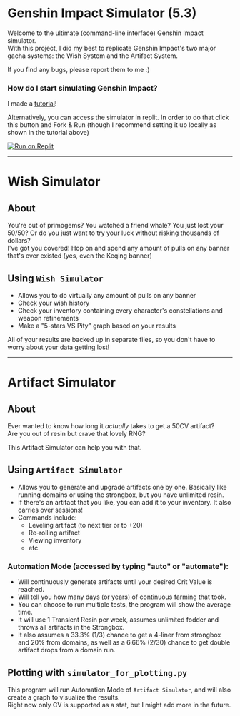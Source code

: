 # Genshin Impact Simulator (5.3)
Welcome to the ultimate (command-line interface) Genshin Impact simulator. \
With this project, I did my best to replicate Genshin Impact's two major gacha systems: the Wish System and the Artifact System.

If you find any bugs, please report them to me :)

### How do I start simulating Genshin Impact?

I made a [tutorial](https://youtu.be/SREP-kVmuGo)!

Alternatively, you can access the simulator in replit. In order to do that click this button and Fork & Run (though I recommend setting it up locally as shown in the tutorial above)

[![Run on Replit](https://user-images.githubusercontent.com/50180265/221977287-4622854b-8c89-4f75-81af-eee6058a20fa.png)](https://replit.com/@zUkrainak47/Genshin-Simulator?v=1)

---

# Wish Simulator
## About
You're out of primogems? You watched a friend whale? You just lost your 50/50? Or do you just want to try your luck without risking thousands of dollars? \
I've got you covered! Hop on and spend any amount of pulls on any banner that's ever existed (yes, even the Keqing banner)
## Using `Wish Simulator`

- Allows you to do virtually any amount of pulls on any banner
- Check your wish history
- Check your inventory containing every character's constellations and weapon refinements
- Make a "5-stars VS Pity" graph based on your results

All of your results are backed up in separate files, so you don't have to worry about your data getting lost!

---

# Artifact Simulator
## About
Ever wanted to know how long it *actually* takes to get a 50CV artifact? \
Are you out of resin but crave that lovely RNG?

This Artifact Simulator can help you with that.
## Using `Artifact Simulator`

- Allows you to generate and upgrade artifacts one by one. Basically like running domains or using the strongbox, but you have unlimited resin.
- If there's an artifact that you like, you can add it to your inventory. It also carries over sessions!
- Commands include:
  - Leveling artifact (to next tier or to +20)
  - Re-rolling artifact
  - Viewing inventory
  - etc.

### Automation Mode (accessed by typing "auto" or "automate"):
- Will continuously generate artifacts until your desired Crit Value is reached.
- Will tell you how many days (or years) of continuous farming that took.
- You can choose to run multiple tests, the program will show the average time.
- It will use 1 Transient Resin per week, assumes unlimited fodder and throws all artifacts in the Strongbox.
- It also assumes a 33.3% (1/3) chance to get a 4-liner from strongbox and 20% from domains, as well as a 6.66% (2/30) chance to get double artifact drops from a domain run. 

## Plotting with `simulator_for_plotting.py`

This program will run Automation Mode of `Artifact Simulator`, and will also create a graph to visualize the results. \
Right now only CV is supported as a stat, but I might add more in the future.
